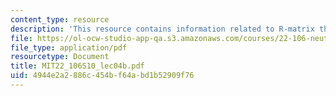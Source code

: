 ```yaml
---
content_type: resource
description: 'This resource contains information related to R-matrix theory. '
file: https://ol-ocw-studio-app-qa.s3.amazonaws.com/courses/22-106-neutron-interactions-and-applications-spring-2010/4944e2a2886c454bf64abd1b52909f76_MIT22_106S10_lec04b.pdf
file_type: application/pdf
resourcetype: Document
title: MIT22_106S10_lec04b.pdf
uid: 4944e2a2-886c-454b-f64a-bd1b52909f76
---
```

